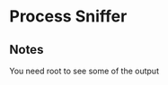 Process Sniffer
===============

<Description>

Notes
-----

You need root to see some of the output
